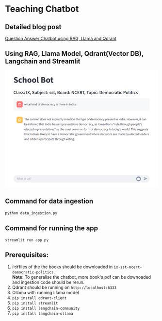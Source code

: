 # Teaching Chatbot 
## Detailed blog post
[Question Answer Chatbot using RAG, Llama and Qdrant](https://ranjankumar.in/question-answer-chatbot-using-rag-llama-qdrant-streamlit/)
## Using RAG, Llama Model, Qdrant(Vector DB), Langchain and Streamlit
![](school-bot.png)

## Command for data ingestion
`python data_ingestion.py`

## Command for running the app
`streamlit run app.py`

## Prerequisites:
1. `Pdf`files of the the books should be downloaded in `ix-sst-ncert-democratic-politics`. <br><strong>Note:</strong> To generalise the chatbot, more book's pdf can be downoaded and ingestion code should be rerun.
2. Qdrant should be running on `http://localhost:6333`
3. Ollama with running Llama model
4. `pip install qdrant-client`
5. `pip install streamlit`
6. `pip install langchain-community`
7. `pip install langchain-ollama`


